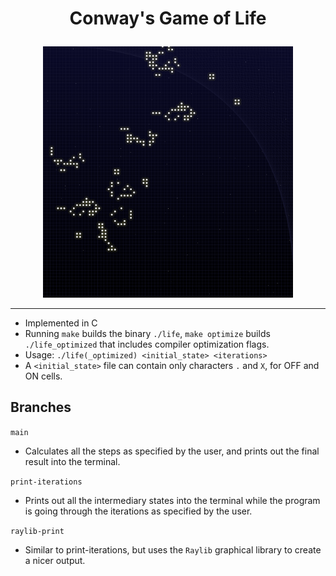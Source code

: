 # <p align="center">Conway's Game of Life</p>
<p align="center">
	<img src="./img/raylib.png" width="400" alt="gameoflife-raylib" />
</p>

---

- Implemented in C
- Running `make` builds the binary `./life`, `make optimize` builds `./life_optimized` that includes compiler optimization flags.
- Usage:
	`./life(_optimized) <initial_state> <iterations>`
- A `<initial_state>` file can contain only characters `.` and `X`, for OFF and ON cells.

## Branches
`main`
- Calculates all the steps as specified by the user, and prints out the final result into the terminal.

`print-iterations`
- Prints out all the intermediary states into the terminal while the program is going through the iterations as specified by the user.

`raylib-print`
- Similar to print-iterations, but uses the `Raylib` graphical library to create a nicer output.
